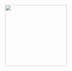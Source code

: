<p><a href="https://heroku.com/deploy?template=https://github.com/pedroa2702/moodle-bot3"> <img src="https://img.shields.io/badge/Deploy%20To%20Heroku-blueviolet?style=for-the-badge&logo=heroku" width="200""/></a></p>
